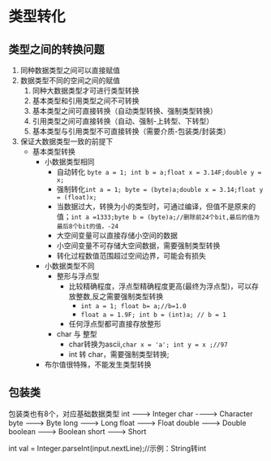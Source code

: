 # 类型转化

## 类型之间的转换问题

1. 同种数据类型之间可以直接赋值
2. 数据类型不同的空间之间的赋值 
   1. 同种大数据类型才可进行类型转换
   2. 基本类型和引用类型之间不可转换
   3. 基本类型之间可直接转换（自动类型转换、强制类型转换）
   4. 引用类型之间可直接转换（自动、强制-上转型、下转型）
   5. 基本类型与引用类型不可直接转换（需要介质-包装类/封装类）
3. 保证大数据类型一致的前提下
   + 基本类型转换
     + 小数据类型相同
       + 自动转化 ```byte a = 1; int b = a;float x = 3.14F;double y = x;```
       + 强制转化```int a = 1; byte = (byte)a;double x = 3.14;float y = (float)x;```
       + 当数据过大，转换为小的类型时，可通过编译，但值不是原来的值；```int a =1333;byte b = (byte)a;//删除前24个bit,最后的值为最后8个bit的值，-24``` 
       + 大空间变量可以直接存储小空间的数据
       + 小空间变量不可存储大空间数据，需要强制类型转换
       + 转化过程数值范围超过空间边界，可能会有损失
     + 小数据类型不同
       + 整形与浮点型
         + 比较精确程度，浮点型精确程度更高(最终为浮点型)，可以存放整数,反之需要强制类型转换
           + ```int a = 1; float b= a;//b=1.0```
           + ```float a = 1.9F; int b = (int)a; // b = 1```
         + 任何浮点型都可直接存放整形
       + char 与 整型
         + char转换为ascii,```char x = 'a'; int y = x ;//97```
         + int 转 char，需要强制类型转换;
     + 布尔值很特殊，不能发生类型转换

## 包装类

包装类也有8个，对应基础数据类型
int ---> Integer
char ----> Character
byte ---> Byte
long ---> Long
float ---> Float
double ---> Double
boolean ---> Boolean
short ---> Short

int val = Integer.parseInt(input.nextLine);//示例：String转int
